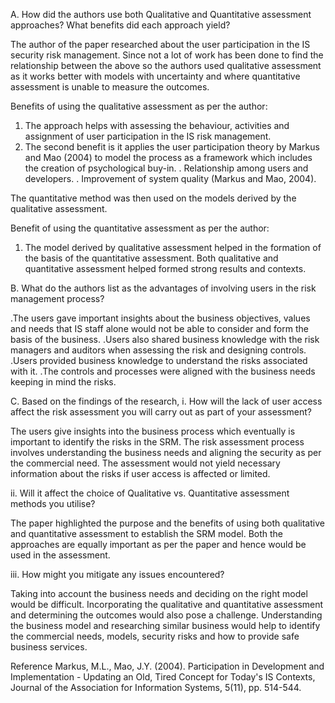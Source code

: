 A. How did the authors use both Qualitative and Quantitative assessment approaches? What benefits did each approach yield?

The author of the paper researched about the user participation in the IS security risk management. Since not a lot of work has been done to find the relationship between the above so the authors used qualitative assessment as it works better with models with uncertainty and where quantitative assessment is unable to measure the outcomes.


Benefits of using the qualitative assessment as per the author:

1. The approach helps with assessing the behaviour, activities and assignment of user participation in the IS risk management.
2. The second benefit is it applies the user participation theory by Markus and Mao (2004) to model the process as a framework which includes 
the creation of psychological buy-in.
. Relationship among users and developers.
. Improvement of system quality (Markus and Mao, 2004).
           
The quantitative method was then used on the models derived by the qualitative assessment.

Benefit of using the quantitative assessment as per the author:

1. The model derived by qualitative assessment helped in the formation of the basis of the quantitative assessment. Both qualitative and quantitative assessment helped formed strong results and contexts.

B. What do the authors list as the advantages of involving users in the risk management process?

.The users gave important insights about the business objectives, values and needs that IS staff alone would not be able to consider and form the basis of the business.
.Users also shared business knowledge with the risk managers and auditors when assessing the risk and designing controls.
.Users provided business knowledge to understand the risks associated with it.
.The controls and processes were aligned with the business needs keeping in mind the risks.



C. Based on the findings of the research, 
i. How will the lack of user access affect the risk assessment you will carry out as part of your assessment?

The users give insights into the business process which eventually is important to identify the risks in the SRM. The risk assessment process involves understanding the business needs and aligning the security as per the commercial need. The assessment would not yield necessary information about the risks if user access is affected or limited. 

ii. Will it affect the choice of Qualitative vs. Quantitative assessment methods you utilise?

The paper highlighted the purpose and the benefits of using both qualitative and quantitative assessment to establish the SRM model. Both the approaches are equally important as per the paper and hence would be used in the assessment.

iii. How might you mitigate any issues encountered?

Taking into account the business needs and deciding on the right model would be difficult. Incorporating the qualitative and quantitative assessment and determining the outcomes would also pose a challenge. 
Understanding the business model and researching similar business would help to identify the commercial needs, models, security risks and how to provide safe business services.


Reference
Markus, M.L., Mao, J.Y. (2004). Participation in Development and Implementation - Updating an Old, Tired Concept for Today's IS Contexts, Journal of the Association for Information Systems, 5(11), pp. 514-544.
